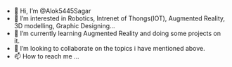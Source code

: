 - 👋 Hi, I’m @Alok5445Sagar
- 👀 I’m interested in Robotics, Intrenet of Thongs(IOT), Augmented Reality, 3D modelling, Graphic Designing...
- 🌱 I’m currently learning Augmented Reality and doing some projects on it.
- 💞️ I’m looking to collaborate on the topics i have mentioned above.
- 📫 How to reach me ...

<!---
Alok5445Sagar/Alok5445Sagar is a ✨ special ✨ repository because its `README.md` (this file) appears on your GitHub profile.
You can click the Preview link to take a look at your changes.
--->
